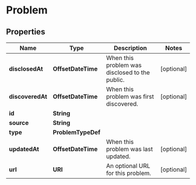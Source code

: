 

# Problem


## Properties

| Name | Type | Description | Notes |
|------------ | ------------- | ------------- | -------------|
|**disclosedAt** | **OffsetDateTime** | When this problem was disclosed to the public. |  [optional] |
|**discoveredAt** | **OffsetDateTime** | When this problem was first discovered. |  [optional] |
|**id** | **String** |  |  |
|**source** | **String** |  |  |
|**type** | **ProblemTypeDef** |  |  |
|**updatedAt** | **OffsetDateTime** | When this problem was last updated. |  [optional] |
|**url** | **URI** | An optional URL for this problem. |  [optional] |




